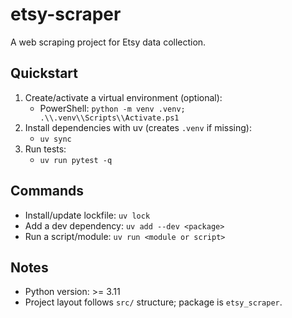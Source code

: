 # etsy-scraper

A web scraping project for Etsy data collection.

## Quickstart

1. Create/activate a virtual environment (optional):
   - PowerShell: `python -m venv .venv; .\\.venv\\Scripts\\Activate.ps1`
2. Install dependencies with uv (creates `.venv` if missing):
   - `uv sync`
3. Run tests:
   - `uv run pytest -q`

## Commands
- Install/update lockfile: `uv lock`
- Add a dev dependency: `uv add --dev <package>`
- Run a script/module: `uv run <module or script>`

## Notes
- Python version: >= 3.11
- Project layout follows `src/` structure; package is `etsy_scraper`.
